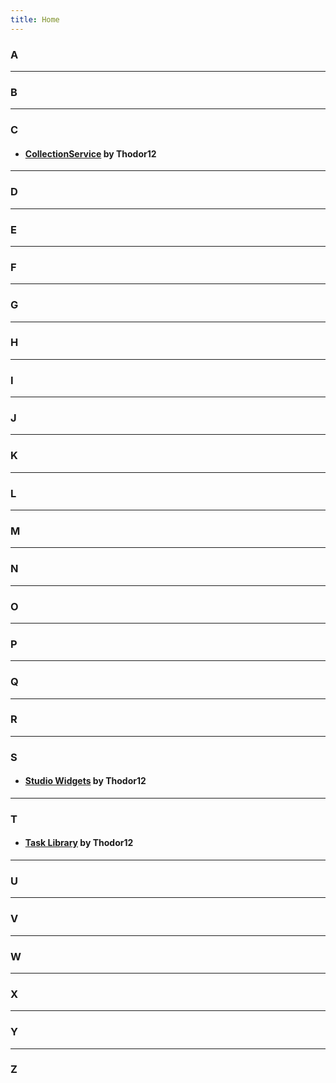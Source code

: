 ```yaml
---
title: Home
---
```


### A


---
### B


---
### C
- #### [CollectionService](/CollectionService) by Thodor12

---
### D


---
### E


---
### F


---
### G


---
### H


---
### I


---
### J


---
### K


---
### L


---
### M


---
### N


---
### O


---
### P


---
### Q


---
### R


---
### S
- #### [Studio Widgets](/StudioWidgets) by Thodor12

---
### T
- #### [Task Library](/TaskLibrary) by Thodor12

---
### U


---
### V


---
### W


---
### X


---
### Y


---
### Z
